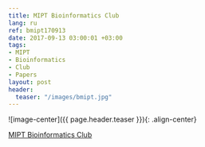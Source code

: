 ```yaml
---
title: MIPT Bioinformatics Club
lang: ru
ref: bmipt170913
date: 2017-09-13 03:00:01 +03:00
tags:
- MIPT
- Bioinformatics
- Club
- Papers
layout: post
header:
  teaser: "/images/bmipt.jpg"
---
```


![image-center]({{ page.header.teaser }}){: .align-center}

[MIPT Bioinformatics Club](http://vk.com/bioinfomipt)
